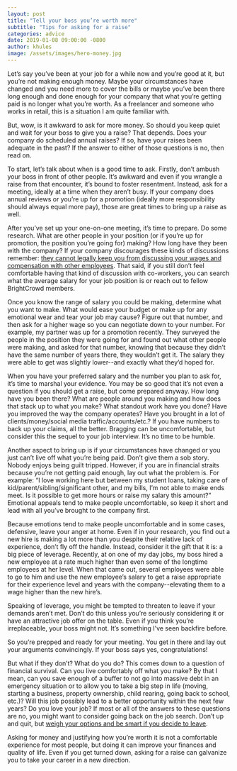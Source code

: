 ```yaml
---
layout: post
title: "Tell your boss you’re worth more"
subtitle: "Tips for asking for a raise"
categories: advice
date: 2019-01-08 09:00:00 -0800
author: khules
image: /assets/images/hero-money.jpg
---
```


Let’s say you’ve been at your job for a while now and you’re good at it, but you’re not making enough money. Maybe your circumstances have changed and you need more to cover the bills or maybe you’ve been there long enough and done enough for your company that what you’re getting paid is no longer what you’re worth. As a freelancer and someone who works in retail, this is a situation I am quite familiar with.

But, wow, is it awkward to ask for more money. So should you keep quiet and wait for your boss to give you a raise? That depends. Does your company do scheduled annual raises? If so, have your raises been adequate in the past? If the answer to either of those questions is no, then read on.

To start, let’s talk about when is a good time to ask. Firstly, don’t ambush your boss in front of other people. It’s awkward and even if you wrangle a raise from that encounter, it’s bound to foster resentment. Instead, ask for a meeting, ideally at a time when they aren’t busy. If your company does annual reviews or you’re up for a promotion (ideally more responsibility should always equal more pay), those are great times to bring up a raise as well.

After you’ve set up your one-on-one meeting, it’s time to prepare. Do some research. What are other people in your position (or if you’re up for promotion, the position you’re going for) making? How long have they been with the company? If your company discourages these kinds of discussions remember: [they cannot legally keep you from discussing your wages and compensation with other employees][link1]. That said, if you still don’t feel comfortable having that kind of discussion with co-workers, you can search what the average salary for your job position is or reach out to fellow BrightCrowd members.

Once you know the range of salary you could be making, determine what you want to make. What would ease your budget or make up for any emotional wear and tear your job may cause? Figure out that number, and then ask for a higher wage so you can negotiate down to your number. For example, my partner was up for a promotion recently. They surveyed the people in the position they were going for and found out what other people were making, and asked for that number, knowing that because they didn’t have the same number of years there, they wouldn’t get it. The salary they were able to get was slightly lower--and exactly what they’d hoped for.

When you have your preferred salary and the number you plan to ask for, it’s time to marshal your evidence. You may be so good that it’s not even a question if you should get a raise, but come prepared anyway. How long have you been there? What are people around you making and how does that stack up to what you make? What standout work have you done? Have you improved the way the company operates? Have you brought in a lot of clients/money/social media traffic/accounts/etc.? If you have numbers to back up your claims, all the better. Bragging can be uncomfortable, but consider this the sequel to your job interview. It’s no time to be humble.

Another aspect to bring up is if your circumstances have changed or you just can’t live off what you’re being paid. Don’t give them a sob story. Nobody enjoys being guilt tripped. However, if you are in financial straits because you’re not getting paid enough, lay out what the problem is. For example: “I love working here but between my student loans, taking care of kid/parent/sibling/significant other, and my bills, I’m not able to make ends meet. Is it possible to get more hours or raise my salary this amount?” Emotional appeals tend to make people uncomfortable, so keep it short and lead with all you’ve brought to the company first.

Because emotions tend to make people uncomfortable and in some cases, defensive, leave your anger at home. Even if in your research, you find out a new hire is making a lot more than you despite their relative lack of experience, don’t fly off the handle. Instead, consider it the gift that it is: a big piece of leverage. Recently, at on one of my day jobs, my boss hired a new employee at a rate much higher than even some of the longtime employees at her level. When that came out, several employees were able to go to him and use the new employee’s salary to get a raise appropriate for their experience level and years with the company--elevating them to a wage higher than the new hire’s.

Speaking of leverage, you might be tempted to threaten to leave if your demands aren’t met. Don’t do this unless you’re seriously considering it or have an attractive job offer on the table. Even if you think you’re irreplaceable, your boss might not. It’s something I’ve seen backfire before.

So you’re prepped and ready for your meeting. You get in there and lay out your arguments convincingly. If your boss says yes, congratulations!

But what if they don’t? What do you do? This comes down to a question of financial survival. Can you live comfortably off what you make? By that I mean, can you save enough of a buffer to not go into massive debt in an emergency situation or to allow you to take a big step in life (moving, starting a business, property ownership, child rearing, going back to school, etc.)? Will this job possibly lead to a better opportunity within the next few years? Do you love your job? If most or all of the answers to these questions are no, you might want to consider going back on the job search. Don’t up and quit, but [weigh your options and be smart if you decide to leave][blog2].

Asking for money and justifying how you’re worth it is not a comfortable experience for most people, but doing it can improve your finances and quality of life. Even if you get turned down, asking for a raise can galvanize you to take your career in a new direction.


[link1]: https://obamawhitehouse.archives.gov/the-press-office/2014/04/08/executive-order-non-retaliation-disclosure-compensation-information
[blog2]: https://blog.brightcrowd.us/smart-way-out-of-bad-job/
[BrightCrowd]: https://brightcrowd.com
